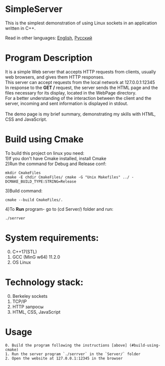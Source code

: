 # SimpleServer
This is the simplest demonstration of using Linux sockets in an application written in C++.

Read in other languages: [English](README.md), [Русский](README.Russian.md)

# Program Description
It is a simple Web server that accepts HTTP requests from clients, usually web browsers, and gives them HTTP responses.<br>
This server can accept requests from the local network at 127.0.0.1:12345<br>
In response to the **GET /** request, the server sends the HTML page and the files necessary for its display, located in the WebPage directory.<br>
For a better understanding of the interaction between the client and the server, incoming and sent information is displayed in stdout.<br>
<br>
The demo page is my brief summary, demonstrating my skills with HTML, CSS and JavaScript.<br>

# Build using Cmake
To build this project on linux you need:<br>
1)If you don't have Cmake installed, install Cmake<br>
2)Run the command for Debug and Release conf:<br>

```
mkdir CmakeFiles
cmake -E chdir CmakeFiles/ cmake -G "Unix Makefiles" ../ -DCMAKE_BUILD_TYPE:STRING=Release
```
3)Build command:<br>

```
cmake --build CmakeFiles/.
```
4)To **Run** program- go to (cd Server/) folder and run:<br>

```
./serrver
```

# System requirements:
  0. C++17(STL)<br>
  1. GCC (MinG w64) 11.2.0 <br>
  2. OS Linux <br>
  
# Technology stack:
  0. Berkeley sockets<br>
  1. TCP/IP
  2. HTTP запросы
  3. HTML, CSS, JavaScript 

# Usage
	0. Build the program following the instructions [above] (#build-using-cmake)
	1. Run the server program `./serrver` in the `Server/` folder
	2. Open the website at 127.0.0.1:12345 in the browser
	
	

